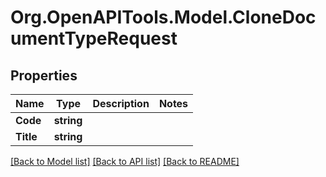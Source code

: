 
# Org.OpenAPITools.Model.CloneDocumentTypeRequest

## Properties

Name | Type | Description | Notes
------------ | ------------- | ------------- | -------------
**Code** | **string** |  | 
**Title** | **string** |  | 

[[Back to Model list]](../README.md#documentation-for-models)
[[Back to API list]](../README.md#documentation-for-api-endpoints)
[[Back to README]](../README.md)

